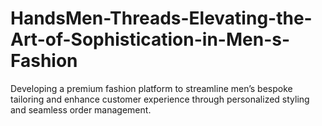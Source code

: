 # HandsMen-Threads-Elevating-the-Art-of-Sophistication-in-Men-s-Fashion
Developing a premium fashion platform to streamline men’s bespoke tailoring and enhance customer experience through personalized styling and seamless order management.
